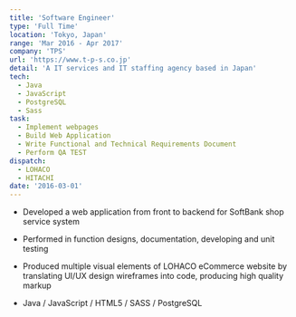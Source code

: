 ```yaml
---
title: 'Software Engineer'
type: 'Full Time'
location: 'Tokyo, Japan'
range: 'Mar 2016 - Apr 2017'
company: 'TPS'
url: 'https://www.t-p-s.co.jp'
detail: 'A IT services and IT staffing agency based in Japan'
tech:
  - Java
  - JavaScript
  - PostgreSQL 
  - Sass
task:
  - Implement webpages
  - Build Web Application
  - Write Functional and Technical Requirements Document
  - Perform QA TEST
dispatch:
  - LOHACO
  - HITACHI
date: '2016-03-01'
---
```


- Developed a web application from front to backend for SoftBank shop service system

- Performed in function designs, documentation, developing and unit testing

- Produced multiple visual elements of LOHACO eCommerce website by translating UI/UX design wireframes into code, producing high quality markup

- Java / JavaScript / HTML5 / SASS / PostgreSQL
